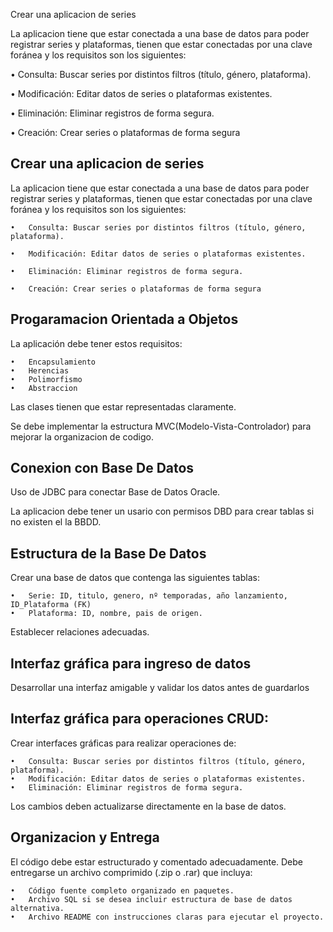 Crear una aplicacion de series

La aplicacion tiene que estar conectada a una base de datos para poder registrar series y plataformas, tienen que estar conectadas por una clave foránea y los requisitos son los siguientes:

•   Consulta: Buscar series por distintos filtros (título, género, plataforma).

•   Modificación: Editar datos de series o plataformas existentes.

•   Eliminación: Eliminar registros de forma segura.

•   Creación: Crear series o plataformas de forma segura
## Crear una aplicacion de series

La aplicacion tiene que estar conectada a una base de datos para poder registrar series y plataformas, tienen que estar conectadas por una clave foránea y los requisitos son los siguientes:

    •	Consulta: Buscar series por distintos filtros (título, género, plataforma).

    •	Modificación: Editar datos de series o plataformas existentes.

    •	Eliminación: Eliminar registros de forma segura.

    •   Creación: Crear series o plataformas de forma segura

## Progaramacion Orientada a Objetos

La aplicación debe tener estos requisitos:

    •   Encapsulamiento
    •   Herencias
    •   Polimorfismo
    •   Abstraccion
    
Las clases tienen que estar representadas claramente.

Se debe implementar la estructura MVC(Modelo-Vista-Controlador) para mejorar la organizacion de codigo.

## Conexion con Base De Datos

Uso de JDBC para conectar Base de Datos Oracle.

La aplicacion debe tener un usario con permisos DBD para crear tablas si no existen el la BBDD.

## Estructura de la Base De Datos

Crear una base de datos que contenga las siguientes tablas: 

    •   Serie: ID, titulo, genero, nº temporadas, año lanzamiento, ID_Plataforma (FK)
    •   Plataforma: ID, nombre, pais de origen.
    
Establecer relaciones adecuadas.

## Interfaz gráfica para ingreso de datos

Desarrollar una interfaz amigable y validar los datos antes de guardarlos

## Interfaz gráfica para operaciones CRUD:
Crear interfaces gráficas para realizar operaciones de:

    •	Consulta: Buscar series por distintos filtros (título, género, plataforma).
    •	Modificación: Editar datos de series o plataformas existentes.
    •	Eliminación: Eliminar registros de forma segura.

Los cambios deben actualizarse directamente en la base de datos.

## Organizacion y Entrega
El código debe estar estructurado y comentado adecuadamente.
Debe entregarse un archivo comprimido (.zip o .rar) que incluya:

    •	Código fuente completo organizado en paquetes.
    •	Archivo SQL si se desea incluir estructura de base de datos alternativa.
    •	Archivo README con instrucciones claras para ejecutar el proyecto.



